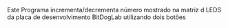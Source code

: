 Este Programa incrementa/decrementa número mostrado na matriz d LEDS da placa de desenvolvimento BitDogLab utilizando dois botões

